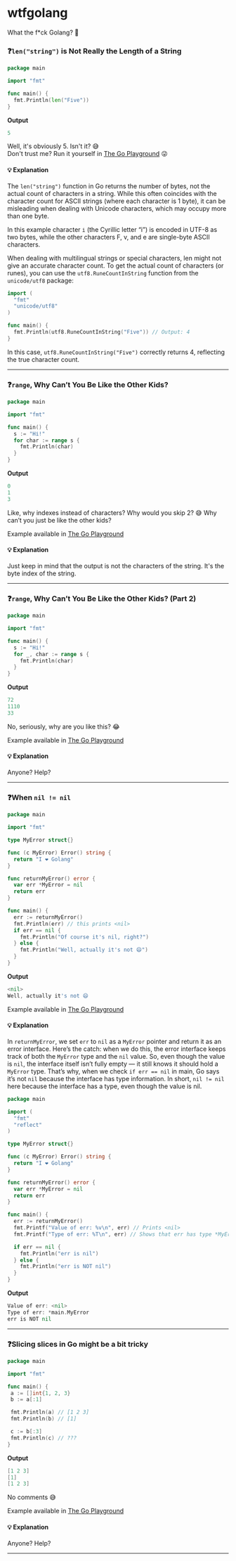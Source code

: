 # wtfgolang

What the f\*ck Golang? 🤨

### ❓`len("string")` is Not Really the Length of a String

```go
package main

import "fmt"

func main() {
  fmt.Println(len("Fіve"))
}
```

**Output**

```go
5
```

Well, it's obviously 5. Isn't it? 😅  
Don't trust me? Run it yourself in [The Go Playground](https://go.dev/play/p/BUU_QMh6xLl) 😜

#### 💡 Explanation

The `len("string")` function in Go returns the number of bytes, not the actual count of characters in a string. While this often coincides with the character count for ASCII strings (where each character is 1 byte), it can be misleading when dealing with Unicode characters, which may occupy more than one byte.

In this example character `і` (the Cyrillic letter “і”) is encoded in UTF-8 as two bytes, while the other characters F, v, and e are single-byte ASCII characters.

When dealing with multilingual strings or special characters, len might not give an accurate character count. To get the actual count of characters (or runes), you can use the `utf8.RuneCountInString` function from the `unicode/utf8` package:

```go
import (
  "fmt"
  "unicode/utf8"
)

func main() {
  fmt.Println(utf8.RuneCountInString("Fіve")) // Output: 4
}
```

In this case, `utf8.RuneCountInString("Fіve")` correctly returns 4, reflecting the true character count.

---

### ❓`range`, Why Can’t You Be Like the Other Kids?

```go
package main

import "fmt"

func main() {
  s := "Hі!"
  for char := range s {
    fmt.Println(char)
  }
}
```

**Output**

```go
0
1
3
```

Like, why indexes instead of characters? Why would you skip 2? 😅 Why can’t you just be like the other kids?

Example available in [The Go Playground](https://go.dev/play/p/TlHnZc84Yqp)

#### 💡 Explanation

Just keep in mind that the output is not the characters of the string. It's the byte index of the string.

---

### ❓`range`, Why Can’t You Be Like the Other Kids? (Part 2)

```go
package main

import "fmt"

func main() {
  s := "Hі!"
  for _, char := range s {
    fmt.Println(char)
  }
}
```

**Output**

```go
72
1110
33
```

No, seriously, why are you like this? 😂

Example available in [The Go Playground](https://go.dev/play/p/c_eAwsGYJRE)

#### 💡 Explanation

Anyone? Help?

---

### ❓When `nil != nil`

```go
package main

import "fmt"

type MyError struct{}

func (c MyError) Error() string {
  return "I ❤️ Golang"
}

func returnMyError() error {
  var err *MyError = nil
  return err
}

func main() {
  err := returnMyError()
  fmt.Println(err) // this prints <nil>
  if err == nil {
    fmt.Println("Of course it's nil, right?")
  } else {
    fmt.Println("Well, actually it's not 😄")
  }
}
```

**Output**

```go
<nil>
Well, actually it's not 😄
```

Example available in [The Go Playground](https://go.dev/play/p/sg78qnOtqpe)

#### 💡 Explanation

In `returnMyError`, we set `err` to `nil` as a `MyError` pointer and return it as an error interface. Here’s the catch: when we do this, the error interface keeps track of both the `MyError` type and the `nil` value. So, even though the value is `nil`, the interface itself isn’t fully empty — it still knows it should hold a `MyError` type. That’s why, when we check `if err == nil` in main, Go says it’s not `nil` because the interface has type information. In short, `nil != nil` here because the interface has a type, even though the value is nil.

```go
package main

import (
  "fmt"
  "reflect"
)

type MyError struct{}

func (c MyError) Error() string {
  return "I ❤️ Golang"
}

func returnMyError() error {
  var err *MyError = nil
  return err
}

func main() {
  err := returnMyError()
  fmt.Printf("Value of err: %v\n", err) // Prints <nil>
  fmt.Printf("Type of err: %T\n", err) // Shows that err has type *MyError

  if err == nil {
    fmt.Println("err is nil")
  } else {
    fmt.Println("err is NOT nil")
  }
}
```

**Output**

```go
Value of err: <nil>
Type of err: *main.MyError
err is NOT nil
```

---

### ❓Slicing slices in Go might be a bit tricky

```go
package main

import "fmt"

func main() {
 a := []int{1, 2, 3}
 b := a[:1]

 fmt.Println(a) // [1 2 3]
 fmt.Println(b) // [1]

 c := b[:3]
 fmt.Println(c) // ???
}
```

**Output**

```go
[1 2 3]
[1]
[1 2 3]
```

No comments 😅

Example available in [The Go Playground](https://go.dev/play/p/96HhnPJ_77K)

#### 💡 Explanation

Anyone? Help?

---
